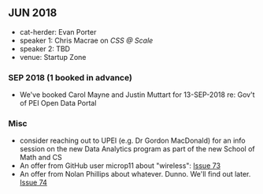 ## JUN 2018

- cat-herder: Evan Porter
- speaker 1: Chris Macrae on _CSS @ Scale_
- speaker 2: TBD
- venue: Startup Zone

### SEP 2018 (1 booked in advance)

* We've booked Carol Mayne and Justin Muttart for 13-SEP-2018 re: Gov't of PEI Open Data Portal

### Misc

* consider reaching out to UPEI (e.g. Dr Gordon MacDonald) for an info session on the new Data Analytics program as part of the new School of Math and CS
* An offer from GitHub user microp11 about "wireless": [Issue 73](https://github.com/peidevs/Event_Resources/issues/73)
* An offer from Nolan Phillips about whatever. Dunno. We'll find out later. [Issue 74](https://github.com/peidevs/Event_Resources/issues/74)
